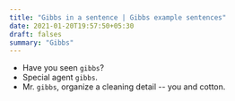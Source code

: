 ```yaml
---
title: "Gibbs in a sentence | Gibbs example sentences"
date: 2021-01-20T19:57:50+05:30
draft: falses
summary: "Gibbs"
---
```

- Have you seen `gibbs`?
- Special agent `gibbs`.
- Mr. `gibbs`, organize a cleaning detail -- you and cotton.
                 
